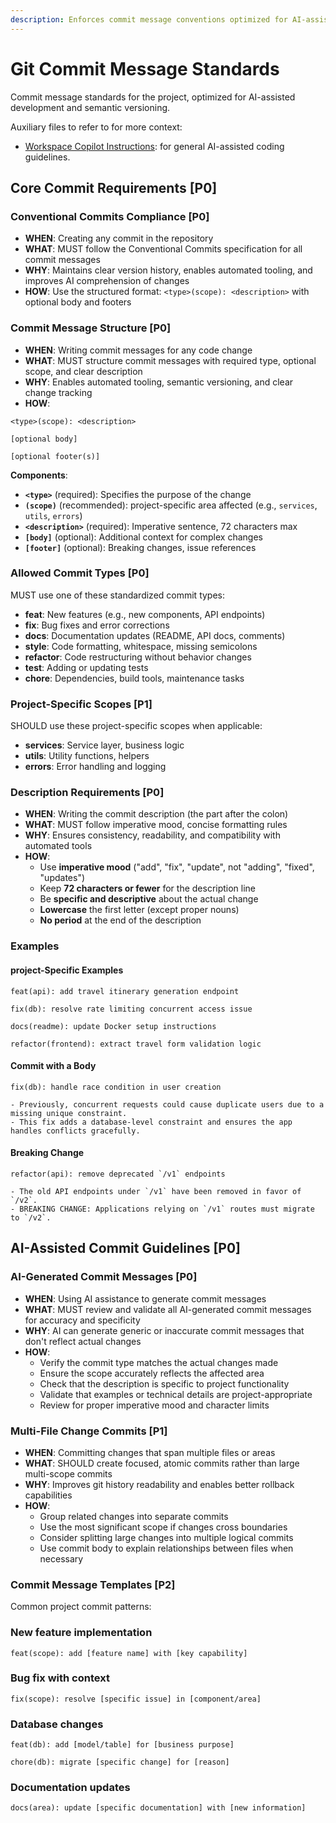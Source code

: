 ```yaml
---
description: Enforces commit message conventions optimized for AI-assisted development and project maintainability
---
```


# Git Commit Message Standards

Commit message standards for the project, optimized for AI-assisted development and semantic versioning.

Auxiliary files to refer to for more context:

- [Workspace Copilot Instructions](../copilot-instructions.md): for general AI-assisted coding guidelines.

## Core Commit Requirements [P0]

### Conventional Commits Compliance [P0]

- **WHEN**: Creating any commit in the repository
- **WHAT**: MUST follow the Conventional Commits specification for all commit messages
- **WHY**: Maintains clear version history, enables automated tooling, and improves AI comprehension of changes
- **HOW**: Use the structured format: `<type>(scope): <description>` with optional body and footers

### Commit Message Structure [P0]

- **WHEN**: Writing commit messages for any code change
- **WHAT**: MUST structure commit messages with required type, optional scope, and clear description
- **WHY**: Enables automated tooling, semantic versioning, and clear change tracking
- **HOW**:

```plaintext
<type>(scope): <description>

[optional body]

[optional footer(s)]
```

**Components**:

- **`<type>`** (required): Specifies the purpose of the change
- **`(scope)`** (recommended): project-specific area affected (e.g., `services`, `utils`, `errors`)
- **`<description>`** (required): Imperative sentence, 72 characters max
- **`[body]`** (optional): Additional context for complex changes
- **`[footer]`** (optional): Breaking changes, issue references

### Allowed Commit Types [P0]

MUST use one of these standardized commit types:

- **feat**: New features (e.g., new components, API endpoints)
- **fix**: Bug fixes and error corrections
- **docs**: Documentation updates (README, API docs, comments)
- **style**: Code formatting, whitespace, missing semicolons
- **refactor**: Code restructuring without behavior changes
- **test**: Adding or updating tests
- **chore**: Dependencies, build tools, maintenance tasks

### Project-Specific Scopes [P1]

SHOULD use these project-specific scopes when applicable:

- **services**: Service layer, business logic
- **utils**: Utility functions, helpers
- **errors**: Error handling and logging

### Description Requirements [P0]

- **WHEN**: Writing the commit description (the part after the colon)
- **WHAT**: MUST follow imperative mood, concise formatting rules
- **WHY**: Ensures consistency, readability, and compatibility with automated tools
- **HOW**:
  - Use **imperative mood** ("add", "fix", "update", not "adding", "fixed", "updates")
  - Keep **72 characters or fewer** for the description line
  - Be **specific and descriptive** about the actual change
  - **Lowercase** the first letter (except proper nouns)
  - **No period** at the end of the description

### **Examples**

#### **project-Specific Examples**

```plaintext
feat(api): add travel itinerary generation endpoint
```

```plaintext
fix(db): resolve rate limiting concurrent access issue
```

```plaintext
docs(readme): update Docker setup instructions
```

```plaintext
refactor(frontend): extract travel form validation logic
```

#### **Commit with a Body**

```plaintext
fix(db): handle race condition in user creation

- Previously, concurrent requests could cause duplicate users due to a missing unique constraint.
- This fix adds a database-level constraint and ensures the app handles conflicts gracefully.
```

#### **Breaking Change**

```plaintext
refactor(api): remove deprecated `/v1` endpoints

- The old API endpoints under `/v1` have been removed in favor of `/v2`.
- BREAKING CHANGE: Applications relying on `/v1` routes must migrate to `/v2`.
```

## AI-Assisted Commit Guidelines [P0]

### AI-Generated Commit Messages [P0]

- **WHEN**: Using AI assistance to generate commit messages
- **WHAT**: MUST review and validate all AI-generated commit messages for accuracy and specificity
- **WHY**: AI can generate generic or inaccurate commit messages that don't reflect actual changes
- **HOW**:
  - Verify the commit type matches the actual changes made
  - Ensure the scope accurately reflects the affected area
  - Check that the description is specific to project functionality
  - Validate that examples or technical details are project-appropriate
  - Review for proper imperative mood and character limits

### Multi-File Change Commits [P1]

- **WHEN**: Committing changes that span multiple files or areas
- **WHAT**: SHOULD create focused, atomic commits rather than large multi-scope commits
- **WHY**: Improves git history readability and enables better rollback capabilities
- **HOW**:
  - Group related changes into separate commits
  - Use the most significant scope if changes cross boundaries
  - Consider splitting large changes into multiple logical commits
  - Use commit body to explain relationships between files when necessary

### Commit Message Templates [P2]

Common project commit patterns:

### New feature implementation

```plaintext
feat(scope): add [feature name] with [key capability]
```

### Bug fix with context

```plaintext
fix(scope): resolve [specific issue] in [component/area]
```

### Database changes

```plaintext
feat(db): add [model/table] for [business purpose]
```

```plaintext
chore(db): migrate [specific change] for [reason]
```

### Documentation updates

```plaintext
docs(area): update [specific documentation] with [new information]
```
